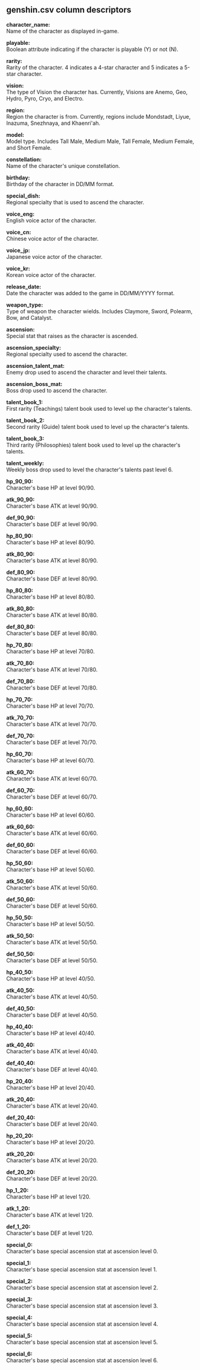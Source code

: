 ## genshin.csv column descriptors

**character_name:**\
Name of the character as displayed in-game.

**playable:**\
Boolean attribute indicating if the character is playable (Y) or not (N).

**rarity:**\
Rarity of the character. 4 indicates a 4-star character and 5 indicates a 5-star character.

**vision:**\
The type of Vision the character has. Currently, Visions are Anemo, Geo, Hydro, Pyro, Cryo, and Electro.

**region:**\
Region the character is from. Currently, regions include Mondstadt, Liyue, Inazuma, Snezhnaya, and Khaenri'ah.

**model:**\
Model type. Includes Tall Male, Medium Male, Tall Female, Medium Female, and Short Female.

**constellation:**\
Name of the character's unique constellation.

**birthday:**\
Birthday of the character in DD/MM format.

**special_dish:**\
Regional specialty that is used to ascend the character.

**voice_eng:**\
English voice actor of the character.

**voice_cn:**\
Chinese voice actor of the character.

**voice_jp:**\
Japanese voice actor of the character.

**voice_kr:**\
Korean voice actor of the character.

**release_date:**\
Date the character was added to the game in DD/MM/YYYY format.

**weapon_type:**\
Type of weapon the character wields. Includes Claymore, Sword, Polearm, Bow, and Catalyst.

**ascension:**\
Special stat that raises as the character is ascended.

**ascension_specialty:**\
Regional specialty used to ascend the character.

**ascension_talent_mat:**\
Enemy drop used to ascend the character and level their talents.

**ascension_boss_mat:**\
Boss drop used to ascend the character.

**talent_book_1:**\
First rarity (Teachings) talent book used to level up the character's talents.

**talent_book_2:**\
Second rarity (Guide) talent book used to level up the character's talents.

**talent_book_3:**\
Third rarity (Philosophies) talent book used to level up the character's talents.

**talent_weekly:**\
Weekly boss drop used to level the character's talents past level 6.

**hp_90_90:**\
Character's base HP at level 90/90.

**atk_90_90:**\
Character's base ATK at level 90/90.

**def_90_90:**\
Character's base DEF at level 90/90.

**hp_80_90:**\
Character's base HP at level 80/90.

**atk_80_90:**\
Character's base ATK at level 80/90.

**def_80_90:**\
Character's base DEF at level 80/90.

**hp_80_80:**\
Character's base HP at level 80/80.

**atk_80_80:**\
Character's base ATK at level 80/80.

**def_80_80:**\
Character's base DEF at level 80/80.

**hp_70_80:**\
Character's base HP at level 70/80.

**atk_70_80:**\
Character's base ATK at level 70/80.

**def_70_80:**\
Character's base DEF at level 70/80.

**hp_70_70:**\
Character's base HP at level 70/70.

**atk_70_70:**\
Character's base ATK at level 70/70.

**def_70_70:**\
Character's base DEF at level 70/70.

**hp_60_70:**\
Character's base HP at level 60/70.

**atk_60_70:**\
Character's base ATK at level 60/70.

**def_60_70:**\
Character's base DEF at level 60/70.

**hp_60_60:**\
Character's base HP at level 60/60.

**atk_60_60:**\
Character's base ATK at level 60/60.

**def_60_60:**\
Character's base DEF at level 60/60.

**hp_50_60:**\
Character's base HP at level 50/60.

**atk_50_60:**\
Character's base ATK at level 50/60.

**def_50_60:**\
Character's base DEF at level 50/60.

**hp_50_50:**\
Character's base HP at level 50/50.

**atk_50_50:**\
Character's base ATK at level 50/50.

**def_50_50:**\
Character's base DEF at level 50/50.

**hp_40_50:**\
Character's base HP at level 40/50.

**atk_40_50:**\
Character's base ATK at level 40/50.

**def_40_50:**\
Character's base DEF at level 40/50.

**hp_40_40:**\
Character's base HP at level 40/40.

**atk_40_40:**\
Character's base ATK at level 40/40.

**def_40_40:**\
Character's base DEF at level 40/40.

**hp_20_40:**\
Character's base HP at level 20/40.

**atk_20_40:**\
Character's base ATK at level 20/40.

**def_20_40:**\
Character's base DEF at level 20/40.

**hp_20_20:**\
Character's base HP at level 20/20.

**atk_20_20:**\
Character's base ATK at level 20/20.

**def_20_20:**\
Character's base DEF at level 20/20.

**hp_1_20:**\
Character's base HP at level 1/20.

**atk_1_20:**\
Character's base ATK at level 1/20.

**def_1_20:**\
Character's base DEF at level 1/20.

**special_0:**\
Character's base special ascension stat at ascension level 0.

**special_1:**\
Character's base special ascension stat at ascension level 1.

**special_2:**\
Character's base special ascension stat at ascension level 2.

**special_3:**\
Character's base special ascension stat at ascension level 3.

**special_4:**\
Character's base special ascension stat at ascension level 4.

**special_5:**\
Character's base special ascension stat at ascension level 5.

**special_6:**\
Character's base special ascension stat at ascension level 6.

